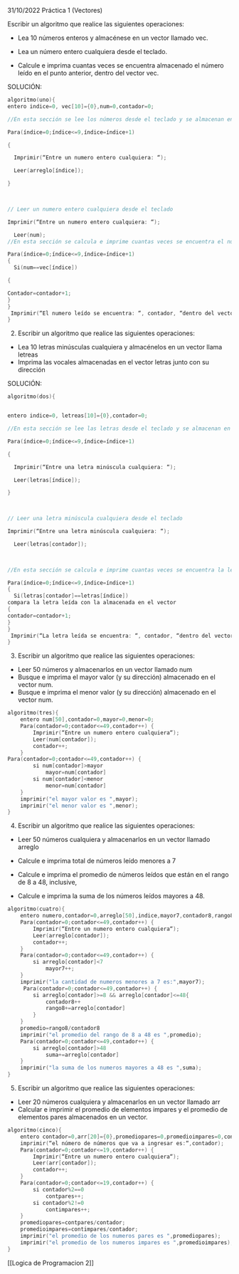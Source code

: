 
31/10/2022
Práctica 1 (Vectores)

Escribir un algoritmo que realice las siguientes operaciones:

-   Lea 10 números enteros y almacénese en un vector llamado vec.
    
-   Lea un número entero cualquiera desde el teclado.
    
-   Calcule e imprima cuantas veces se encuentra almacenado el número leído en el punto anterior, dentro del vector vec.
    

SOLUCIÓN:
```c++
algoritmo(uno){
entero indice=0, vec[10]={0},num=0,contador=0;

//En esta sección se lee los números desde el teclado y se almacenan en el arreglo

Para(índice=0;índice<=9,índice=índice+1)

{

  Imprimir(“Entre un numero entero cualquiera: “);

  Leer(arreglo[índice]);

}

  

// Leer un numero entero cualquiera desde el teclado

Imprimir(“Entre un numero entero cualquiera: “);

  Leer(num);
//En esta sección se calcula e imprime cuantas veces se encuentra el número leído en el paso anterior.

Para(índice=0;índice<=9,índice=índice+1)
{
  Si(num==vec[índice])

{

Contador=contador+1;
}
}
 Imprimir(“El numero leído se encuentra: “, contador, “dentro del vector vector”);
}
```
  
  
  

2.  Escribir un algoritmo que realice las siguientes operaciones:

-   Lea 10 letras minúsculas cualquiera y almacénelos en un vector llama letreas
-   Imprima las vocales almacenadas en el vector letras junto con su dirección 

SOLUCIÓN:
```c++
algoritmo(dos){


entero indice=0, letreas[10]={0},contador=0;

//En esta sección se lee las letras desde el teclado y se almacenan en el arreglo

Para(índice=0;índice<=9,índice=índice+1)

{

  Imprimir(“Entre una letra minúscula cualquiera: “);

  Leer(letras[índice]);

}

  

// Leer una letra minúscula cualquiera desde el teclado

Imprimir(“Entre una letra minúscula cualquiera: “);

  Leer(letras[contador]);

  

//En esta sección se calcula e imprime cuantas veces se encuentra la letra leída en el paso anterior.

Para(índice=0;índice<=9,índice=índice+1)
{
  Si(letras[contador]==letras[índice])
compara la letra leída con la almacenada en el vector
{
contador=contador+1;
}
}
 Imprimir(“La letra leída se encuentra: “, contador, “dentro del vector letras”);
}
```
  
  

3.  Escribir un algoritmo que realice las siguientes operaciones:
    
-   Leer 50 números y almacenarlos en un vector llamado num
-   Busque e imprima el mayor valor (y su dirección) almacenado en el vector num.
-   Busque e imprima el menor valor (y su dirección) almacenado en el vector num.
    


```c++
algoritmo(tres){
    entero num[50],contador=0,mayor=0,menor=0;
    Para(contador=0;contador<=49,contador++) {
        Imprimir(“Entre un numero entero cualquiera“); 
        Leer(num[contador]); 
        contador++;
    }
Para(contador=0;contador<=49,contador++) {
        si num[contador]>mayor
            mayor=num[contador]
        si num[contador]<menor
            menor=num[contador]
    }
    imprimir("el mayor valor es ",mayor);
    imprimir("el menor valor es ",menor);
}
```
  
  
  

4.  Escribir un algoritmo que realice las siguientes operaciones:
    

-   Leer 50 números cualquiera y almacenarlos en un vector llamado arreglo
    
-   Calcule e imprima total de números leído menores a 7
    
-   Calcule e imprima el promedio de números leídos que están en el rango de 8 a 48, inclusive,
    
-   Calcule e imprima la suma de los números leídos mayores a 48.  
    

  

```c++
algoritmo(cuatro){
    entero numero,contador=0,arreglo[50],indice,mayor7,contador8,rango8,promedio
    Para(contador=0;contador<=49,contador++) {
        Imprimir(“Entre un numero entero cualquiera“); 
        Leer(arreglo[contador]); 
        contador++;
    }
    Para(contador=0;contador<=49,contador++) {
        si arreglo[contador]<7
            mayor7++;
    }
    imprimir("la cantidad de numeros menores a 7 es:",mayor7);
     Para(contador=0;contador<=49,contador++) {
        si arreglo[contador]>=8 && arreglo[contador]<=48{
            contador8++
            rango8+=arreglo[contador]
        }
    }
    promedio=rango8/contador8
    imprimir("el promedio del rango de 8 a 48 es ",promedio);
    Para(contador=0;contador<=49,contador++) {
        si arreglo[contador]>48
            suma+=arreglo[contador]
    }
    imprimir("la suma de los numeros mayores a 48 es ",suma);
}
```
  
  
  
  

5.  Escribir un algoritmo que realice las siguientes operaciones:
    
-   Leer 20 números cualquiera y almacenarlos en un vector llamado arr
-   Calcular e imprimir el promedio de elementos impares y el promedio de elementos pares almacenados en un vector.  
```c++
algoritmo(cinco){
    entero contador=0,arr[20]={0},promediopares=0,promedioimpares=0,contpares,contimpares;
    imprimir(“el número de números que va a ingresar es:“,contador);
    Para(contador=0;contador<=19,contador++) {
        Imprimir(“Entre un numero entero cualquiera“); 
        Leer(arr[contador]); 
        contador++;
    }
    Para(contador=0;contador<=19,contador++) {
        si contador%2==0
            contpares++;
        si contador%2!=0
            contimpares++;
    }
    promediopares=contpares/contador;
    promedioimpares=contimpares/contador;
    imprimir("el promedio de los numeros pares es ",promediopares);
    imprimir("el promedio de los numeros impares es ",promedioimpares);
}
```



[[Logica de Programacion 2]]